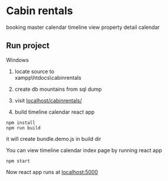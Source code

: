 # Cabin rentals

booking master calendar timeline view property detail calendar

## Run project

Windows

1. locate source to  
   xampp\htdocs\cabinrentals

2. create db mountains from sql dump
3. visit [localhost/cabinrentals/](http://localhost/cabinrentals/)
4. build timeline calendar react app

```
npm install
npm run build
```

it will create bundle.demo.js in build dir

You can view timeline calendar index page by running react app

```
npm start
```

Now react app runs at [localhost:5000](http://localhost:5000)
